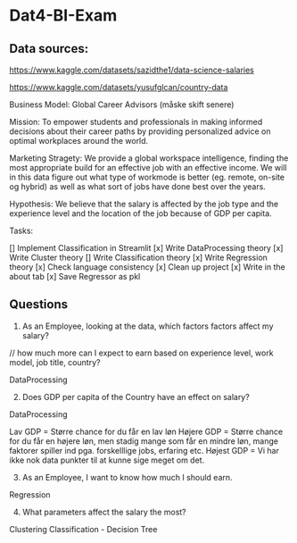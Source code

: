 # Dat4-BI-Exam

## Data sources:

https://www.kaggle.com/datasets/sazidthe1/data-science-salaries

https://www.kaggle.com/datasets/yusufglcan/country-data

Business Model: Global Career Advisors (måske skift senere)

Mission:
To empower students and professionals in making informed decisions about their career paths by providing personalized advice on optimal workplaces around the world.

Marketing Stragety:
We provide a global workspace intelligence, finding the most appropriate build for an effective job with an effective income.
We will in this data figure out what type of workmode is better (eg. remote, on-site og hybrid) as well as what sort of jobs have done best over the years.

Hypothesis:
We believe that the salary is affected by the job type and the experience level and the location of the job because of GDP per capita.

Tasks:

[] Implement Classification in Streamlit
[x] Write DataProcessing theory
[x] Write Cluster theory
[] Write Classification theory
[x] Write Regression theory
[x] Check language consistency
[x] Clean up project
[x] Write in the about tab
[x] Save Regressor as pkl

## Questions

1. As an Employee, looking at the data, which factors factors affect my salary?

// how much more can I expect to earn based on experience level, work model, job title, country?

DataProcessing

2. Does GDP per capita of the Country have an effect on salary?

DataProcessing

Lav GDP = Større chance for du får en lav løn
Højere GDP = Større chance for du får en højere løn, men stadig mange som får en mindre løn, mange faktorer spiller ind pga. forskelllige jobs, erfaring etc.
Højest GDP = Vi har ikke nok data punkter til at kunne sige meget om det.

3. As an Employee, I want to know how much I should earn.

Regression

4. What parameters affect the salary the most?

Clustering
Classification - Decision Tree

